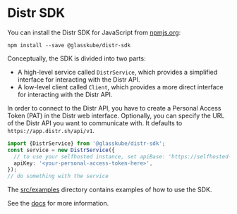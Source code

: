 # Distr SDK

You can install the Distr SDK for JavaScript from [npmjs.org](https://npmjs.org/):

```shell
npm install --save @glasskube/distr-sdk
```

Conceptually, the SDK is divided into two parts:

- A high-level service called `DistrService`, which provides a simplified interface for interacting with the Distr API.
- A low-level client called `Client`, which provides a more direct interface for interacting with the Distr API.

In order to connect to the Distr API, you have to create a Personal Access Token (PAT) in the Distr web interface.
Optionally, you can specify the URL of the Distr API you want to communicate with. It defaults to `https://app.distr.sh/api/v1`.

```typescript
import {DistrService} from '@glasskube/distr-sdk';
const service = new DistrService({
  // to use your selfhosted instance, set apiBase: 'https://selfhosted-instance.company/api/v1',
  apiKey: '<your-personal-access-token-here>',
});
// do something with the service
```

The [src/examples](https://github.com/glasskube/distr/sdk/js/src/examples) directory contains examples of how to use the SDK.

See the [docs](https://github.com/glasskube/distr/sdk/js/docs/README.md) for more information.

